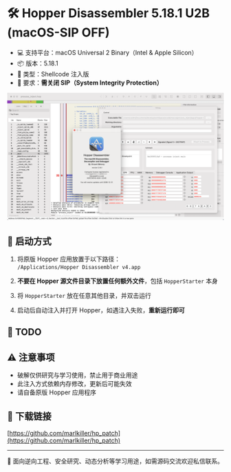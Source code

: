 # 🛠 Hopper Disassembler 5.18.1 U2B (macOS-SIP OFF)

- 💻 支持平台：macOS Universal 2 Binary（Intel & Apple Silicon）
- 📦 版本：5.18.1
- 🧬 类型：Shellcode 注入版
- 🔐 要求：**需关闭 SIP（System Integrity Protection）**


![Hopper 注入成功界面](./hp.png)

## 🚀 启动方式

1. 将原版 Hopper 应用放置于以下路径：  
   `/Applications/Hopper Disassembler v4.app`

2. **不要在 Hopper 源文件目录下放置任何额外文件**，包括 `HopperStarter` 本身

3. 将 `HopperStarter` 放在任意其他目录，并双击运行

4. 启动后自动注入并打开 Hopper，如遇注入失败，**重新运行即可**

## 🧪 TODO

<!-- - [ ] 支持在 **SIP 开启 (sip on)** 情况下运行   -->
<!-- - [ ] 支持 **静态注入 (static inject)**，无需每次运行注入器 -->

## ⚠️ 注意事项

- 破解仅供研究与学习使用，禁止用于商业用途
- 此注入方式依赖内存修改，更新后可能失效
- 请自备原版 Hopper 应用程序

## 🔗 下载链接
[https://github.com/marlkiller/hp_patch](https://github.com/marlkiller/hp_patch)

---

🧠 面向逆向工程、安全研究、动态分析等学习用途，如需源码交流欢迎私信联系。

